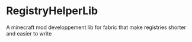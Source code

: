 # RegistryHelperLib
A minecraft mod developpement lib for fabric that make registries shorter and easier to write 
